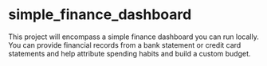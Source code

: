 # simple_finance_dashboard
This project will encompass a simple finance dashboard you can run locally. You can provide financial records from a bank statement or credit card statements and help attribute spending habits and build a custom budget.